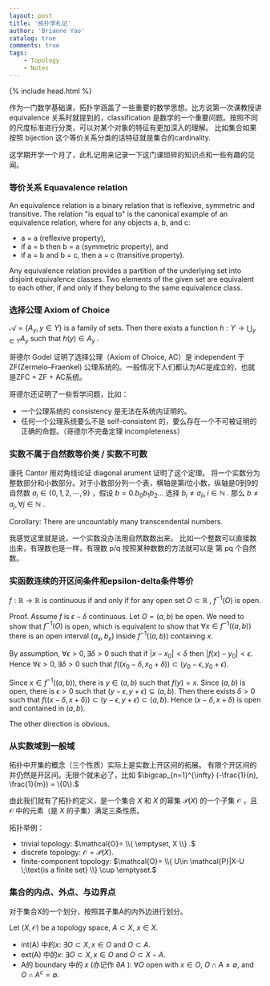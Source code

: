 ```yaml
---
layout: post
title: '拓扑学札记'
author: 'Brianne Yao'
catalog: true
comments: true
tags:
    - Topology
    - Notes
---  
```



{% include head.html %}


作为一门数学基础课，拓扑学涵盖了一些重要的数学思想。比方说第一次课教授讲 equivalence 关系时就提到的，classification 是数学的一个重要问题。按照不同的尺度标准进行分类，可以对某个对象的特征有更加深入的理解。
比如集合如果按照 bijection 这个等价关系分类的话特征就是集合的cardinality. 

这学期开学一个月了，此札记用来记录一下这门课琐碎的知识点和一些有趣的见闻。

### 等价关系 Equavalence relation

An equivalence relation is a binary relation that is reflexive, symmetric and transitive. The relation "is equal to" is the canonical example of an equivalence relation, where for any objects a, b, and c:

 - a = a (reflexive property),
 - if a = b then b = a (symmetric property), and
 - if a = b and b = c, then a = c (transitive property).

Any equivalence relation provides a partition of the underlying set into disjoint equivalence classes. Two elements of the given set are equivalent to each other, if and only if they belong to the same equivalence class.


### 选择公理 Axiom of Choice

$\mathcal{A} = \{A_{y}, y\in Y\}$ 
is a family of sets. 
Then there exists a function 
$h: Y \to \bigcup_{y\in Y} A_{y}$
 such that 
$h(y)\in A_{y}$
. 

哥德尔 Godel 证明了选择公理（Axiom of Choice, AC）是 independent 于 ZF(Zermelo–Fraenkel) 公理系统的。一般情况下人们都认为AC是成立的，也就是ZFC = ZF + AC系统。

哥德尔还证明了一些哲学问题，比如：
 - 一个公理系统的 consistency 是无法在系统内证明的。
 - 任何一个公理系统要么不是 self-consistent 的，要么存在一个不可被证明的正确的命题。（哥德尔不完备定理 incompleteness）


### 实数不属于自然数等价类 / 实数不可数

康托 Cantor 用对角线论证 diagonal arument 证明了这个定理。
将一个实数分为整数部分和小数部分。对于小数部分列一个表，横轴是第$i$位小数，纵轴是0到9的自然数
$a_{i}\in\{0, 1, 2, \cdots, 9\}$
，假设 
$b=0. b_{0} b_{1} b_{2} ...$ 
选择 
$b_{i}\ne a_{ii}, i\in \mathbb{N}$
. 那么
$b \ne a_j, \forall j\in\mathbb{N}$
.

Corollary: There are uncountably many transcendental numbers. 

我感觉这里就是说，一个实数没办法用自然数数出来。
比如一个整数可以直接数出来，有理数也是一样，有理数 p/q 按照某种数数的方法就可以是 第 pq 个自然数。

### 实函数连续的开区间条件和epsilon-delta条件等价

$f: \mathbb{R} \to \mathbb{R}$
 is continuous if and only if 
for any open set 
$O\subset \mathbb{R}$
, 
$f^{-1}(O)$
 is open. 

Proof. 
Assume 
$f$
 is 
$\epsilon-\delta$
 continuous. Let 
$O=(a,b)$
 be open. We need to show that 
$f^{-1}(O)$
 is open, which is equivalent to show that 
$\forall x\in f^{-1}((a, b))$
there is an open interval 
$(a_{x}, b_{x})$
 inside 
$f^{-1}((a,b))$
 containing 
$x.$ 

By assumption, 
$\forall \epsilon >0, \exists \delta >0$
 such that if 
$|x-x_{0}|<\delta$
 then 
$|f(x)-y_{0}|<\epsilon.$ 
Hence 
$\forall \epsilon >0, \exists \delta >0$
 such that 
$f((x_{0}-\delta, x_{0}+\delta)) \subset (y_{0}-\epsilon, y_{0}+\epsilon).$

Since 
$x\in f^{-1}((a,b)),$ 
there is 
$y\in (a, b)$
 such that 
$f(y) = x.$
 Since 
$(a,b)$
 is open, there is 
$\epsilon>0$
 such that 
$(y-\epsilon, y+\epsilon) \subseteq (a, b).$
Then there exists 
$\delta>0$
such that 
$f((x-\delta, x+\delta))\subset (y-\epsilon, y+\epsilon)\subset (a, b).$
Hence 
$(x-\delta, x+\delta)$
 is open and contained in 
$(a, b).$

The other direction is obvious. 

### 从实数域到一般域

拓扑中开集的概念（三个性质）实际上是实数上开区间的拓展。
有限个开区间的并仍然是开区间。无限个就未必了，比如 
$\bigcap_{n=1}^{\infty} (-\frac{1}{n}, \frac{1}{m}) = \{0\}.$

由此我们就有了拓扑的定义，是一个集合
$X$
和
$X$
的幂集
$\mathcal{P}(X)$
的一个子集
$\mathcal{O}$
，且
$\mathcal{O}$
中的元素（是
$X$
的子集）满足三条性质。

拓扑举例：
 - trivial topology: 
$\mathcal{O}= \\{ \emptyset, X \\} .$ 
 - discrete topology: 
$\mathcal{O}=\mathcal{P}(X).$ 
 - finite-component topology: 
$\mathcal{O}= \\{ U\in \mathcal{P}|X-U \;\text{is a finite set} \\} \cup \emptyset.$ 

### 集合的内点、外点、与边界点

对于集合X的一个划分，按照其子集A的内外边进行划分。

Let 
$(X, \mathcal{O})$
 be a topology space, 
$A\subset X$, $x\in X.$ 
 - int(A) 中的$x$: 
$\exists O\subset X, x\in O$ and $O\subset A.$
 - ext(A) 中的$x$: 
$\exists O\subset X, x\in O$ and $O\subset X-A.$
 - A的 boundary 中的
$x$
 (亦记作
$\partial A$
 ): 
$\forall O$
 open with 
$x\in O,$
$O\cap A \ne \emptyset,$
 and 
$O\cap A^{c} = \emptyset.$ 
